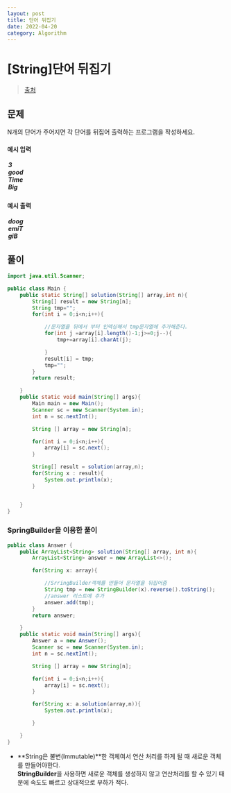 ```yaml
---
layout: post
title: 단어 뒤집기
date: 2022-04-20
category: Algorithm
---
```


# [String]단어 뒤집기

> [출처](https://www.inflearn.com/course/%EC%9E%90%EB%B0%94-%EC%95%8C%EA%B3%A0%EB%A6%AC%EC%A6%98-%EB%AC%B8%EC%A0%9C%ED%92%80%EC%9D%B4-%EC%BD%94%ED%85%8C%EB%8C%80%EB%B9%84/)

## 문제

N개의 단어가 주어지면 각 단어를 뒤집어 출력하는 프로그램을 작성하세요.
<br>

#### 예시 입력

<h5 style = "margin-top:3px; margin-left:2px;">
	3<br>
good<br>
Time<br>
Big<br>
</h5>

#### 예시 출력

<h5 style = "margin-top:3px; margin-left:2px;">
doog<br>
emiT<br>
giB<br>
</h5>

## 풀이

```java
import java.util.Scanner;

public class Main {
    public static String[] solution(String[] array,int n){
        String[] result = new String[n];
        String tmp="";
        for(int i = 0;i<n;i++){

            //문자열을 뒤에서 부터 인덱싱해서 tmp문자열에 추가해준다.
            for(int j =array[i].length()-1;j>=0;j--){
                tmp+=array[i].charAt(j);

            }
            result[i] = tmp;
            tmp="";
        }
        return result;

    }
    public static void main(String[] args){
        Main main = new Main();
        Scanner sc = new Scanner(System.in);
        int n = sc.nextInt();

        String [] array = new String[n];

        for(int i = 0;i<n;i++){
            array[i] = sc.next();
        }

        String[] result = solution(array,n);
        for(String x : result){
            System.out.println(x);
        }


    }
}
```

### SpringBuilder을 이용한 풀이

```java
public class Answer {
    public ArrayList<String> solution(String[] array, int n){
        ArrayList<String> answer = new ArrayList<>();

        for(String x: array){

            //SrringBuilder객체를 만들어 문자열을 뒤집어줌
            String tmp = new StringBuilder(x).reverse().toString();
            //answer 리스트에 추가
            answer.add(tmp);
        }
        return answer;

    }
    public static void main(String[] args){
        Answer a = new Answer();
        Scanner sc = new Scanner(System.in);
        int n = sc.nextInt();

        String [] array = new String[n];

        for(int i = 0;i<n;i++){
            array[i] = sc.next();
        }

        for(String x: a.solution(array,n)){
            System.out.println(x);

        }

    }
}
```

- **String은 불변(Immutable)**한 객체여서 연산 처리를 하게 될 때 새로운 객체를 만들어야한다. <br>
  **StringBuilder**을 사용하면 새로운 객체를 생성하지 않고 연산처리를 할 수 있기 때문에 속도도 빠르고 상대적으로 부하가 적다.
